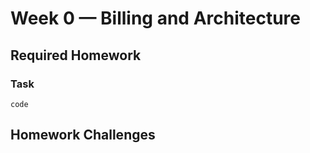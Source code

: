 # Week 0 — Billing and Architecture

## Required Homework

### __Task__

```
code
```

## Homework Challenges
